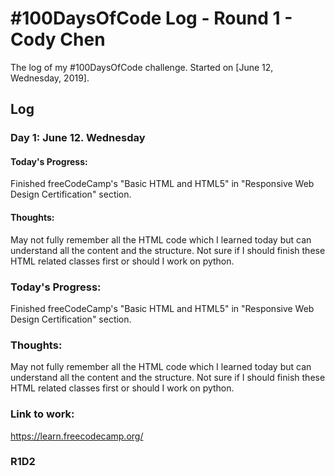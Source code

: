 # #100DaysOfCode Log - Round 1 - Cody Chen

The log of my #100DaysOfCode challenge. Started on [June 12, Wednesday, 2019].

## Log

<h3>Day 1: June 12. Wednesday</h3>
<h4>Today's Progress:</h4>Finished freeCodeCamp's "Basic HTML and HTML5" in "Responsive Web Design Certification" section.

<h4>Thoughts:</h4>
<p>
  May not fully remember all the HTML code which I learned today but can understand all the content and the structure. Not sure if I should finish these HTML related classes first or should I work on python. </p>

### Today's Progress:
Finished freeCodeCamp's "Basic HTML and HTML5" in "Responsive Web Design Certification" section.

### Thoughts:
May not fully remember all the HTML code which I learned today but can understand all the content and the structure. Not sure if I should finish these HTML related classes first or should I work on python. 

### Link to work: 
https://learn.freecodecamp.org/


### R1D2
